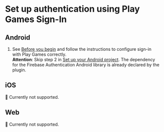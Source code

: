 # Set up authentication using Play Games Sign-In

## Android

1. See [Before you begin](https://firebase.google.com/docs/auth/android/play-games#before_you_begin) and follow the instructions to configure sign-in with Play Games correctly.  
   **Attention**: Skip step 2 in [Set up your Android project](https://firebase.google.com/docs/auth/android/play-games#set_up_your_android_project). The dependency for the Firebase Authentication Android library is already declared by the plugin.

## iOS

🚧 Currently not supported.

## Web

🚧 Currently not supported.
